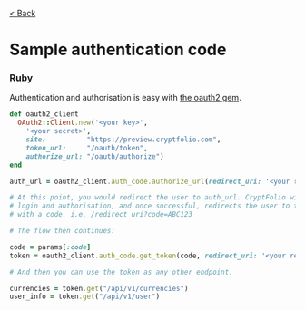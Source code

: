 [< Back](../)

# Sample authentication code

### Ruby

Authentication and authorisation is easy with [the oauth2 gem](https://github.com/oauth-xx/oauth2).

```rb
def oauth2_client
  OAuth2::Client.new('<your key>',
    '<your secret>',
    site:          "https://preview.cryptfolio.com",
    token_url:     "/oauth/token",
    authorize_url: "/oauth/authorize")
end

auth_url = oauth2_client.auth_code.authorize_url(redirect_uri: '<your redirect uri>', scope: 'public read')

# At this point, you would redirect the user to auth_url. CryptFolio will handle
# login and authorisation, and once successful, redirects the user to the redirect_uri
# with a code. i.e. /redirect_uri?code=ABC123

# The flow then continues:

code = params[:code]
token = oauth2_client.auth_code.get_token(code, redirect_uri: '<your redirect uri>')

# And then you can use the token as any other endpoint.

currencies = token.get("/api/v1/currencies")
user_info = token.get("/api/v1/user")
```
